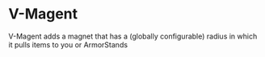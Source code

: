 # V-Magent
V-Magent adds a magnet that has a (globally configurable) radius in which it pulls items to you or ArmorStands
